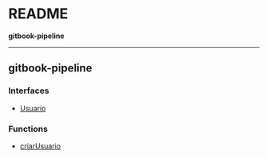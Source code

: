 # README

**gitbook-pipeline**

***

## gitbook-pipeline

### Interfaces

* [Usuario](../interfaces/Usuario.md)

### Functions

* [criarUsuario](../functions/criarUsuario.md)
